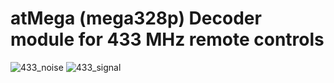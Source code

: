 # atMega (mega328p) Decoder module for 433 MHz remote controls

![433_noise](https://user-images.githubusercontent.com/20777524/140086493-292a3095-8a95-4b6d-b200-46aecfd1ba95.png)
![433_signal](https://user-images.githubusercontent.com/20777524/140086534-f8c9de1e-e3a5-493f-b748-468dc37c005d.png)

